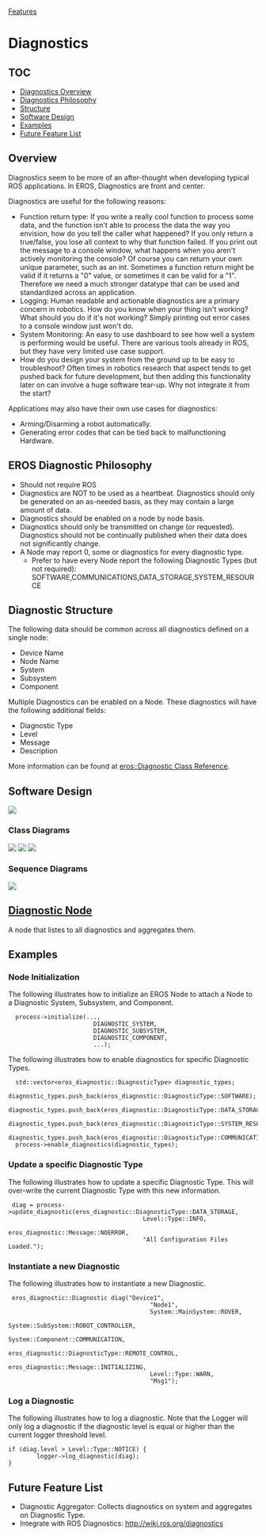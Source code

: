 [Features](../Features.md)

# Diagnostics

## TOC
- [Diagnostics Overview](#overview)
- [Diagnostics Philosophy](#eros-diagnostic-philosophy)
- [Structure](#diagnostic-structure)
- [Software Design](#software-design)
- [Examples](#examples)
- [Future Feature List](#future-feature-list)

## Overview
Diagnostics seem to be more of an after-thought when developing typical ROS applications.  In EROS, Diagnostics are front and center.

Diagnostics are useful for the following reasons:
* Function return type: If you write a really cool function to process some data, and the function isn't able to process the data the way you envision, how do you tell the caller what happened?  If you only return a true/false, you lose all context to why that function failed.  If you print out the message to a console window, what happens when you aren't actively monitoring the console?  Of course you can return your own unique parameter, such as an int.  Sometimes a function return might be valid if it returns a "0" value, or sometimes it can be valid for a "1".  Therefore we need a much stronger datatype that can be used and standardized across an application.
* Logging: Human readable and actionable diagnostics are a primary concern in robotics.  How do you know when your thing isn't working?  What should you do if it's not working?  Simply printing out error cases to a console window just won't do.
* System Monitoring: An easy to use dashboard to see how well a system is performing would be useful.  There are various tools already in ROS, but they have very limited use case support.
* How do you design your system from the ground up to be easy to troubleshoot?  Often times in robotics research that aspect tends to get pushed back for future development, but then adding this functionality later on can involve a huge software tear-up.  Why not integrate it from the start?

Applications may also have their own use cases for diagnostics:
* Arming/Disarming a robot automatically.
* Generating error codes that can be tied back to malfunctioning Hardware.

## EROS Diagnostic Philosophy
* Should not require ROS
* Diagnostics are NOT to be used as a heartbeat.  Diagnostics should only be generated on an as-needed basis, as they may contain a large amount of data.
* Diagnostics should be enabled on a node by node basis.  
* Diagnostics should only be transmitted on change (or requested).  Diagnostics should not be continually published when their data does not significantly change.
* A Node may report 0, some or diagnostics for every diagnostic type.
  * Prefer to have every Node report the following Diagnostic Types (but not required): SOFTWARE,COMMUNICATIONS,DATA_STORAGE,SYSTEM_RESOURCE

## Diagnostic Structure
The following data should be common across all diagnostics defined on a single node:
  * Device Name
  * Node Name
  * System
  * Subsystem
  * Component

Multiple Diagnostics can be enabled on a Node.  These diagnostics will have the following additional fields:
  * Diagnostic Type
  * Level
  * Message
  * Description

More information can be found at [eros::Diagnostic Class Reference](https://dgitz.github.io/eros/classeros_1_1Diagnostic.html).

## Software Design
![](../../output/Legend.png)

### Class Diagrams
![](../../../include/eros_diagnostic/doc/output/DiagnosticDefinitionClassDiagram.png)
![](../../../include/eros_diagnostic/doc/output/DiagnosticManagerClassDiagram.png)
![](../../../include/eros_diagnostic/doc/output/DiagnosticUtilityClassDiagram.png)

### Sequence Diagrams
![](../../../include/eros_diagnostic/doc/output/DiagnosticManagerSequenceDiagram.png)

## [Diagnostic Node](../../../nodes/DiagnosticNode/doc/DiagnosticNode.md)
A node that listes to all diagnostics and aggregates them.

## Examples
### Node Initialization
The following illustrates how to initialize an EROS Node to attach a Node to a Diagnostic System, Subsystem, and Component.

```code
  process->initialize(...,
                        DIAGNOSTIC_SYSTEM,
                        DIAGNOSTIC_SUBSYSTEM,
                        DIAGNOSTIC_COMPONENT,
                        ...);
```

The following illustrates how to enable diagnostics for specific Diagnostic Types.

```code
  std::vector<eros_diagnostic::DiagnosticType> diagnostic_types;
  diagnostic_types.push_back(eros_diagnostic::DiagnosticType::SOFTWARE);
  diagnostic_types.push_back(eros_diagnostic::DiagnosticType::DATA_STORAGE);
  diagnostic_types.push_back(eros_diagnostic::DiagnosticType::SYSTEM_RESOURCE);
  diagnostic_types.push_back(eros_diagnostic::DiagnosticType::COMMUNICATIONS);
  process->enable_diagnostics(diagnostic_types);
```

### Update a specific Diagnostic Type
The following illustrates how to update a specific Diagnostic Type.  This will over-write the current Diagnostic Type with this new information.

```code
 diag = process->update_diagnostic(eros_diagnostic::DiagnosticType::DATA_STORAGE,
                                      Level::Type::INFO,
                                      eros_diagnostic::Message::NOERROR,
                                      "All Configuration Files Loaded.");
```

### Instantiate a new Diagnostic
The following illustrates how to instantiate a new Diagnostic.

```code
 eros_diagnostic::Diagnostic diag("Device1",
                                        "Node1",
                                        System::MainSystem::ROVER,
                                        System::SubSystem::ROBOT_CONTROLLER,
                                        System::Component::COMMUNICATION,
                                        eros_diagnostic::DiagnosticType::REMOTE_CONTROL,
                                        eros_diagnostic::Message::INITIALIZING,
                                        Level::Type::WARN,
                                        "Msg1");
```

### Log a Diagnostic
The following illustrates how to log a diagnostic.  Note that the Logger will only log a diagnostic if the diagnostic level is equal or higher than the current logger threshold level.

```code
if (diag.level > Level::Type::NOTICE) {
        logger->log_diagnostic(diag);
}
```


## Future Feature List
* Diagnostic Aggregator: Collects diagnostics on system and aggregates on Diagnostic Type.
* Integrate with ROS Diagnostics: http://wiki.ros.org/diagnostics
